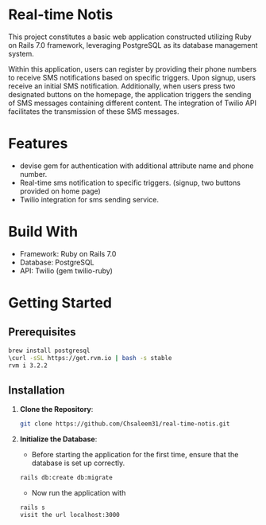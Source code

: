 # Real-time Notis

This project constitutes a basic web application constructed utilizing Ruby on Rails 7.0 framework, leveraging PostgreSQL as its database management system.

Within this application, users can register by providing their phone numbers to receive SMS notifications based on specific triggers. Upon signup, users receive an initial SMS notification. Additionally, when users press two designated buttons on the homepage, the application triggers the sending of SMS messages containing different content. The integration of Twilio API facilitates the transmission of these SMS messages.

# Features

- devise gem for authentication with additional attribute name and phone number.
- Real-time sms notification to specific triggers. (signup, two buttons provided on home page)
- Twilio integration for sms sending service.

# Build With

- Framework: Ruby on Rails 7.0
- Database: PostgreSQL
- API: Twilio (gem twilio-ruby)

# Getting Started

## Prerequisites


  ```bash
  brew install postgresql
  \curl -sSL https://get.rvm.io | bash -s stable
  rvm i 3.2.2
  ```

## Installation

1. **Clone the Repository**:
   ```bash
   git clone https://github.com/Chsaleem31/real-time-notis.git
   ```

2. **Initialize the Database**:
   - Before starting the application for the first time, ensure that the database is set up correctly.
   ```bash
   rails db:create db:migrate
   ```
   - Now run the application with
   ```bash
   rails s
   visit the url localhost:3000
   ```


